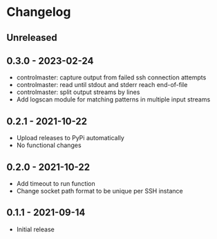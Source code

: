 # Changelog

## Unreleased

## 0.3.0 - 2023-02-24
* controlmaster: capture output from failed ssh connection attempts
* controlmaster: read until stdout and stderr reach end-of-file
* controlmaster: split output streams by lines
* Add logscan module for matching patterns in multiple input streams

## 0.2.1 - 2021-10-22
* Upload releases to PyPi automatically
* No functional changes

## 0.2.0 - 2021-10-22
* Add timeout to run function
* Change socket path format to be unique per SSH instance

## 0.1.1 - 2021-09-14
* Initial release
